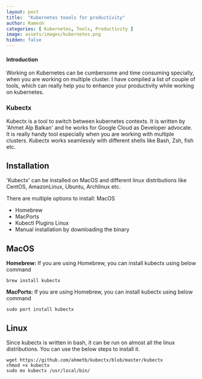 ```yaml
---
layout: post
title:  "Kubernetes toools for productivity"
author: Ramesh
categories: [ Kubernetes, Tools, Productivity ]
image: assets/images/kubernetes.png
hidden: false
---
```


#### Introduction
Working on Kubernetes can be cumbersome and time consuming specially, when you are working on multiple cluster. I have compiled a list of couple of tools, which can really help you to enhance your productivity while working on kubernetes.

### Kubectx
Kubectx is a tool to switch between kubernetes contexts. It is written by 'Ahmet Alp Balkan' and he works for Google Cloud as Developer advocate. It is really handy tool especially when you are working with multiple clusters. Kubectx works seamlessly with different shells like Bash, Zsh, fish etc.

## Installation
'Kubectx' can be installed on MacOS and different linux distributions like CentOS, AmazonLinux, Ubuntu, Archlinux etc.

There are multiple options to install:
MacOS
  * Homebrew
  * MacPorts
  * Kubectl Plugins
Linux
  * Manual installation by downloading the binary

## MacOS
  **Homebrew:** If you are using Homebrew, you can install kubectx using below command
```
brew install kubectx
```
  **MacPorts:** If you are using Homebrew, you can install kubectx using below command

```
sudo port install kubectx
```
## Linux
  Since kubectx is written in bash, it can be run on almost all the linux distributions. You can use the below steps to install it.
```
wget https://github.com/ahmetb/kubectx/blob/master/kubectx
chmod +x kubectx
sudo mv kubectx /usr/local/bin/
```

